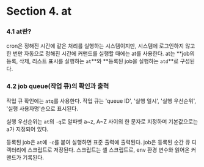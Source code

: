# Section 4. at

### 4.1 at란?

cron은 정해진 시간에 같은 처리를 실행하는 시스템이지만, 시스템에 로그인하지 않고 한 번만 자동으로 정해진 시간에 커맨드를 실행할 때에는 at를 사용한다. at는 **job의 등록, 삭제, 리스트 표시를 실행하는 `at`**와 **등록된 job을 실행하는 `atd`**로 구성된다.

### 4.2 job queue\(작업 큐\)의 확인과 출력

작업 큐 확인에는 `atq`를 사용한다. 작업 큐는 'queue ID', '실행 일시', '실행 우선순위', '실행 사용자명'순으로 표시된다.

실행 우선순위는 `at`의 `-q`로 알파벳 a~z, A~Z 사이의 한 문자로 지정하며 기본값으로는 a가 지정되어 있다.

등록된 job은 `at`에 `-c`를 붙여 실행하면 표준 출력에 출력된다. job은 등록된 순간 큐 디렉터리에 스크립트로 저장된다. 스크립트는 셸 스크립트로, env 환경 변수와 읽어온 커맨드가 기록된다.


